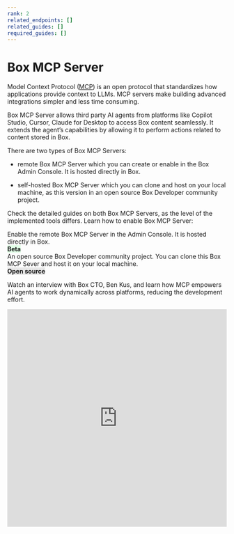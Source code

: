 ```yaml
---
rank: 2
related_endpoints: []
related_guides: []
required_guides: []
---
```


# Box MCP Server

Model Context Protocol ([MCP](https://modelcontextprotocol.io/introduction)) is an open protocol that standardizes how applications provide context to LLMs. MCP servers make building advanced integrations simpler and less time consuming.

Box MCP Server allows third party AI agents from platforms like Copilot Studio, Cursor, Claude for Desktop to access Box content seamlessly. It extends the agent’s capabilities by allowing it to perform actions related to content stored in Box.

There are two types of Box MCP Servers:

- remote Box MCP Server which you can create or enable in the Box Admin Console. It is hosted directly in Box.
<!--alex ignore-->
- self-hosted Box MCP Server which you can clone and host on your local machine, as this version in an open source Box Developer community project.
<!--alex enable-->

Check the detailed guides on both Box MCP Servers, as the level of the implemented tools differs. Learn how to enable Box MCP Server:

<TileGrid rows="2">
  <Tile type="mcp" title="Remote Box MCP Server" href="/guides/box-mcp/remote">
    Enable the remote Box MCP Server in the Admin Console. It is hosted directly in Box.
    <div>
    <strong style="background-color: #e1ffe7">Beta</strong>
    </div>
  </Tile>
  <Tile type="mcp" title="Self-hosted Box MCP Server" href="/guides/box-mcp/self-hosted">
    An open source Box Developer community project. You can clone this Box MCP Sever and host it on your local machine.
    <div>
    <strong style="background-color: #e8e8e8">Open source</strong>
    </div>
  </Tile>
</TileGrid>

Watch an interview with Box CTO, Ben Kus, and learn how MCP empowers AI agents to work dynamically across platforms, reducing the development effort.

<iframe width="100%" height="500" src="https://www.youtube.com/embed/u_y5_y9JGg4?si=PY2__LklwsGWwiAD" title="MCP: The API standard that makes AI actionable for enterprises | Box AI Explainer Series EP4 with Ben Kus, Box CTO" frameborder="0" allow="accelerometer; clipboard-write; encrypted-media; gyroscope; picture-in-picture; web-share" referrerpolicy="strict-origin-when-cross-origin" allowfullscreen></iframe>